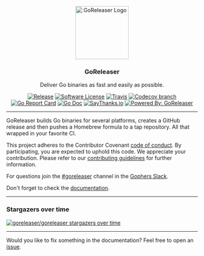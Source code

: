 <p align="center">
  <img alt="GoReleaser Logo" src="https://avatars2.githubusercontent.com/u/24697112?v=3&s=200" height="140" />
  <h3 align="center">GoReleaser</h3>
  <p align="center">Deliver Go binaries as fast and easily as possible.</p>
  <p align="center">
    <a href="https://github.com/goreleaser/goreleaser/releases/latest"><img alt="Release" src="https://img.shields.io/github/release/goreleaser/goreleaser.svg?style=flat-square"></a>
    <a href="/LICENSE.md"><img alt="Software License" src="https://img.shields.io/badge/license-MIT-brightgreen.svg?style=flat-square"></a>
    <a href="https://travis-ci.org/goreleaser/goreleaser"><img alt="Travis" src="https://img.shields.io/travis/goreleaser/goreleaser.svg?style=flat-square"></a>
    <a href="https://codecov.io/gh/goreleaser/goreleaser"><img alt="Codecov branch" src="https://img.shields.io/codecov/c/github/goreleaser/goreleaser/master.svg?style=flat-square"></a>
    <a href="https://goreportcard.com/report/github.com/goreleaser/goreleaser"><img alt="Go Report Card" src="https://goreportcard.com/badge/github.com/goreleaser/goreleaser?style=flat-square"></a>
    <a href="http://godoc.org/github.com/goreleaser/goreleaser"><img alt="Go Doc" src="https://img.shields.io/badge/godoc-reference-blue.svg?style=flat-square"></a>
    <a href="https://saythanks.io/to/caarlos0"><img alt="SayThanks.io" src="https://img.shields.io/badge/SayThanks.io-%E2%98%BC-1EAEDB.svg?style=flat-square"></a>
    <a href="https://github.com/goreleaser"><img alt="Powered By: GoReleaser" src="https://img.shields.io/badge/powered%20by-goreleaser-green.svg?style=flat-square"></a>
  </p>
</p>

---

GoReleaser builds Go binaries for several platforms, creates a GitHub release and then
pushes a Homebrew formula to a tap repository. All that wrapped in your favorite CI.

This project adheres to the Contributor Covenant [code of conduct](CODE_OF_CONDUCT.md). By participating, you are expected to uphold this code.
We appreciate your contribution. Please refer to our [contributing guidelines](CONTRIBUTING.md) for further information.

For questions join the [#goreleaser](https://gophers.slack.com/messages/goreleaser/) channel in the [Gophers Slack](https://invite.slack.golangbridge.org/).

Don't forget to check the [documentation](https://goreleaser.com).

---

### Stargazers over time

[![goreleaser/goreleaser stargazers over time](https://starcharts.herokuapp.com/goreleaser/goreleaser.svg)](https://starcharts.herokuapp.com/goreleaser/goreleaser)


---

Would you like to fix something in the documentation? Feel free to open an [issue](https://github.com/goreleaser/goreleaser/issues).

